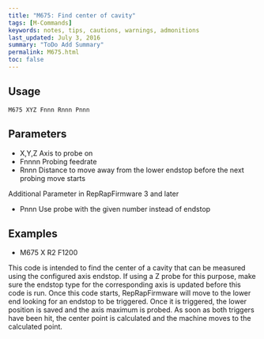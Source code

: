 ```yaml
---
title: "M675: Find center of cavity" 
tags: [M-Commands]
keywords: notes, tips, cautions, warnings, admonitions
last_updated: July 3, 2016
summary: "ToDo Add Summary"
permalink: M675.html
toc: false
---
```



## Usage ##
```
M675 XYZ Fnnn Rnnn Pnnn
```

## Parameters ##

+ X,Y,Z Axis to probe on
+ Fnnnn Probing feedrate
+ Rnnn Distance to move away from the lower endstop before the next probing move starts

Additional Parameter in RepRapFirmware 3 and later

+ Pnnn Use probe with the given number instead of endstop

## Examples ##

+ M675 X R2 F1200

This code is intended to find the center of a cavity that can be measured using the configured axis endstop. If using a Z probe for this purpose, make sure the endstop type for the corresponding axis is updated before this code is run. Once this code starts, RepRapFirmware will move to the lower end looking for an endstop to be triggered. Once it is triggered, the lower position is saved and the axis maximum is probed. As soon as both triggers have been hit, the center point is calculated and the machine moves to the calculated point.

